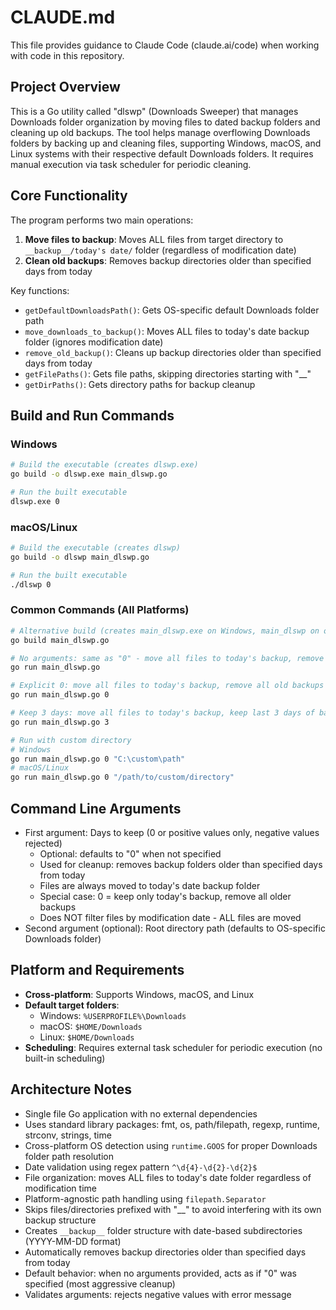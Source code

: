 # CLAUDE.md

This file provides guidance to Claude Code (claude.ai/code) when working with code in this repository.

## Project Overview

This is a Go utility called "dlswp" (Downloads Sweeper) that manages Downloads folder organization by moving files to dated backup folders and cleaning up old backups. The tool helps manage overflowing Downloads folders by backing up and cleaning files, supporting Windows, macOS, and Linux systems with their respective default Downloads folders. It requires manual execution via task scheduler for periodic cleaning.

## Core Functionality

The program performs two main operations:
1. **Move files to backup**: Moves ALL files from target directory to `__backup__/today's date/` folder (regardless of modification date)
2. **Clean old backups**: Removes backup directories older than specified days from today

Key functions:
- `getDefaultDownloadsPath()`: Gets OS-specific default Downloads folder path
- `move_downloads_to_backup()`: Moves ALL files to today's date backup folder (ignores modification date)
- `remove_old_backup()`: Cleans up backup directories older than specified days from today
- `getFilePaths()`: Gets file paths, skipping directories starting with "__"
- `getDirPaths()`: Gets directory paths for backup cleanup

## Build and Run Commands

### Windows
```bash
# Build the executable (creates dlswp.exe)
go build -o dlswp.exe main_dlswp.go

# Run the built executable
dlswp.exe 0
```

### macOS/Linux
```bash
# Build the executable (creates dlswp)
go build -o dlswp main_dlswp.go

# Run the built executable
./dlswp 0
```

### Common Commands (All Platforms)
```bash
# Alternative build (creates main_dlswp.exe on Windows, main_dlswp on others)
go build main_dlswp.go

# No arguments: same as "0" - move all files to today's backup, remove all old backups
go run main_dlswp.go

# Explicit 0: move all files to today's backup, remove all old backups
go run main_dlswp.go 0

# Keep 3 days: move all files to today's backup, keep last 3 days of backups
go run main_dlswp.go 3

# Run with custom directory
# Windows
go run main_dlswp.go 0 "C:\custom\path"
# macOS/Linux
go run main_dlswp.go 0 "/path/to/custom/directory"
```

## Command Line Arguments

- First argument: Days to keep (0 or positive values only, negative values rejected)
  - Optional: defaults to "0" when not specified
  - Used for cleanup: removes backup folders older than specified days from today
  - Files are always moved to today's date backup folder
  - Special case: 0 = keep only today's backup, remove all older backups
  - Does NOT filter files by modification date - ALL files are moved
- Second argument (optional): Root directory path (defaults to OS-specific Downloads folder)

## Platform and Requirements

- **Cross-platform**: Supports Windows, macOS, and Linux
- **Default target folders**:
  - Windows: `%USERPROFILE%\Downloads`
  - macOS: `$HOME/Downloads`
  - Linux: `$HOME/Downloads`
- **Scheduling**: Requires external task scheduler for periodic execution (no built-in scheduling)

## Architecture Notes

- Single file Go application with no external dependencies
- Uses standard library packages: fmt, os, path/filepath, regexp, runtime, strconv, strings, time
- Cross-platform OS detection using `runtime.GOOS` for proper Downloads folder path resolution
- Date validation using regex pattern `^\d{4}-\d{2}-\d{2}$`
- File organization: moves ALL files to today's date folder regardless of modification time
- Platform-agnostic path handling using `filepath.Separator`
- Skips files/directories prefixed with "__" to avoid interfering with its own backup structure
- Creates `__backup__` folder structure with date-based subdirectories (YYYY-MM-DD format)
- Automatically removes backup directories older than specified days from today
- Default behavior: when no arguments provided, acts as if "0" was specified (most aggressive cleanup)
- Validates arguments: rejects negative values with error message